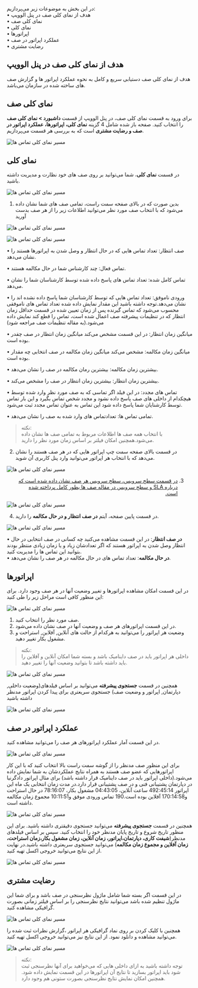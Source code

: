 در این بخش به موضوعات زیر می‌پردازیم:<br>
•	هدف از نمای کلی صف در پنل الوویپ<br>
•	نمای کلی صف<br>
•	نمای کلی<br>
•	اپراتورها<br>
•	عملکرد اپراتور در صف<br>
•	رضایت مشتری<br>
## هدف از نمای کلی صف در پنل الوویپ<br>
هدف از نمای کلی صف دستیابی سریع و کامل به نحوه عملکرد اپراتور ها و  گزارش صف های ساخته شده در سازمان می‌باشد.
## نمای کلی صف<br>
برای ورود به قسمت نمای کلی صف، در پنل الوویپ از قسمت **داشبورد > نمای کلی صف** را انتخاب کنید. صفحه باز شده شامل 4 گزینه **نمای کلی، اپراتورها، عملکرد اپراتور در صف و رضایت مشتری** است که به بررسی هر قسمت می‌پردازیم.<br>

![مسیر نمای کلی تماس ها ](./Image/namaykoli1.jpg)

## نمای کلی

در قسمت **نمای کلی**، شما می‌توانید بر روی صف های خود نظارت و مدیریت داشته باشید.<br>

![مسیر نمای کلی تماس ها ](./Image/namaykoli2.jpg)

1.	بدین صورت که در بالای صفحه سمت راست، تمامی صف های شما نشان داده می‌شود که با انتخاب صف مورد نظر می‌توانید اطلاعات زیر را از هر صف بدست آورید<br>

![مسیر نمای کلی تماس ها ](./Image/namaykoli3.jpg)

![مسیر نمای کلی تماس ها ](./Image/namaykoli4.jpg)

•	صف انتظار: تعداد تماس هایی که در حال انتظار و وصل شدن به اپراتورها هستند را نشان می‌دهد.<br>

•	تماس فعال: چند کارشناس شما در حال مکالمه هستند.<br>

•	تماس کامل شده: تعداد تماس های پاسخ داده شده توسط کارشناسان شما را نشان می‌دهد.<br>

•	ورودی ناموفق: تعداد تماس هایی که توسط کارشناسان شما پاسخ داده نشده اند را نشان می‌دهد.توجه داشته باشید این مقدار نمایش داده شده تعداد تماس های ناموفقی محسوب می‌شود که تماس گیرنده پس از زمان تعیین شده در قسمت حداقل زمان انتظار که در تنظیمات پیشرفته صف اعمال شده است، تماس را قطع کند نمایش داده می‌شود.(به مقاله تنظیمات صف مراجعه شود)<br>

•	میانگین زمان انتظار:  در این قسمت مشخص می‌کند میانگین زمان انتظار در صف چقدر بوده است.<br>

•	میانگین زمان مکالمه: مشخص می‌کند میانگین زمان مکالمه در صف انتخابی چه مقدار بوده است.<br>

•	بیشترین زمان مکالمه: بیشترین رمان مکالمه در صف را نشان می‌دهد.<br>

•	بیشترین زمان انتظار: بیشترین زمان انتظار در صف را مشخص می‌کند.<br>

•	تماس های مجدد: در این فیلد اگر تماسی که به صف مورد نظر وارد شده توسط هیچکدام از داخلی های صف پاسخ داده نشود و مجدد شخص تماس بگیرد و این بار تماس توسط کارشنایان شما پاسخ داده شود این تماس به عنوان تماس مجدد ثبت می‌شود.<br>

•	تمامی تماس ها: تعدادتماس های وارد شده به صف را نشان می‌دهد.<br>

>نکته:<br> با انتخاب همه صف ها اطلاعات مربوط به تمامی صف ها نشان داده می‌شود.همچنین امکان فیلتر بر اساس زمان مورد نظر را دارید.<br>

2.	در قسمت بالای صفحه سمت چپ اپراتور هایی که در هر صف هستند را نشان می‌دهد که با انتخاب هر اپراتور می‌توانید وارد پنل کاربری آن شوید.

![مسیر نمای کلی تماس ها ](./Image/namaykoli5.jpg)
<div dir="rtl">

3.	[در قسمت سطح سرویس، سطح سرویس هر صف نشان داده شده است که درباره SLA و سطح سرویس در مقاله صف ها بطور کامل پرداخته شده است.](https://helpcenter.alovoip.ir/MonitoringAndReporting%20/%D9%86%D8%AD%D9%88%D9%87-%D8%AA%D9%86%D8%B8%DB%8C%D9%85-%D8%A8%D8%B1%D8%A7%DB%8C-%D9%87%D8%B1-%D8%B5%D9%81-%D8%AA%D9%85%D8%A7%D8%B3-SLA_di5d3a66e6-c6c9-4fb3-1b8c-08dd02401d4e)

</div>

![مسیر نمای کلی تماس ها ](./Image/namaykoli6.jpg)

4.	در قسمت پایین صفحه،  آیتم **در صف انتظار و در حال مکالمه** را دارید. 

![مسیر نمای کلی تماس ها ](./Image/namaykoli7.jpg)

•	**در صف انتظار**: در این قسمت مشاهده می‌کنید چه کسانی در صف انتخابی در حال انتظار وصل شدن به اپراتور هستند که اگر تعدادشان زیاد و یا زمان زیادی منتظر بودند بتوانید این تماس ها را مدیریت کنید. <br>
•	**در حال مکالمه**:  تعداد تماس های در حال مکالمه در هر صف را نشان می‌دهد.<br>
##  اپراتورها
در این قسمت امکان مشاهده اپراتورها  و تغییر وضعیت آنها در هر صف وجود دارد. برای این منظور کافی است مراحل زیر را طی کنید:

![مسیر نمای کلی تماس ها ](./Image/namaykoli8.jpg)

1.	صف مورد نظر را انتخاب کنید.
2.	در این قسمت اپراتورهای هر صف و  وضعیت آنها در صف نشان داده می‌شود.
3.	وضعیت هر اپراتور را می‌توانید به هرکدام از حالت های آنلاین, آفلاین, استراحت و مشغول بکار تغییر دهید.

>نکته:<br>داخلی هر اپراتور باید در صف داینامیک باشد و بسته شما امکان آنلاین و آفلاین را باید داشته باشد تا بتوانید وضعیت آنها را تغییر دهید.

![مسیر نمای کلی تماس ها ](./Image/namaykoli9.jpg)

همچنین در قسمت **جستجوی پیشرفته** می‌توانید بر اساس فیلدهای(وضعیت داخلی, دپارتمان, اپراتور و وضعیت صف) جستجوی سریعتری برای پیدا کردن اپراتور مدنظر داشته باشید

![مسیر نمای کلی تماس ها ](./Image/namaykoli10.jpg)

## عملکرد اپراتور در صف
در این قسمت آمار عملکرد اپراتورهای هر صف را می‌توانید مشاهده کنید.

![مسیر نمای کلی تماس ها ](./Image/namaykoli11.jpg)

برای این منظور صف مدنظر را از گوشه سمت راست بالا انتخاب کنید که با این کار اپراتورهایی که عضو صف هستند به همراه نتایج عملکردشان به شما نمایش داده می‌شود.(داخلی اپراتور باید در صف داینامیک قرار داشته باشد)
برای مثال اپراتور دادگرنیا در دپارتمان پشتیبانی فنی و در صف پشتیبانی قرار دارد.در مدت زمان انتخابی یک ماه این اپراتور 492:45:14 ساعت آنلاین، 04:43:05 مشغول بکار، 78:16:07 در حال استراحت و170:14:58 آفلاین بوده است.190 تماس ورودی موفق و10:11:51 مجموع زمان مکالمه داشته است.

![مسیر نمای کلی تماس ها ](./Image/namaykoli12.jpg)

همچنین در قسمت **جستجوی پیشرفته** می‌توانید جستجوی دقیقتری داشته باشید. برای این منظور تاریخ شروع و تاریخ پایان مدنظر خود را انتخاب کنید. سپس بر اساس فیلدهای مدنظر(**شیفت کاری، دپارتمان،اپراتور، زمان آنلاین، زمان مشغول بکار،زمان استراحت، زمان آفلاین و مجموع زمان مکالمه**) می‌توانید جستجوی سریعتری داشته باشید.در نهایت از این نتایج  می‌توانید خروجی اکسل تهیه کنید.

![مسیر نمای کلی تماس ها ](./Image/namaykoli13.jpg)

## رضایت مشتری
در این قسمت اگر بسته شما شامل ماژول نظرسنجی در صف باشد و برای شما این ماژول تنظیم شده باشد می‌توانید نتایج نظرسنجی را بر اساس فیلتر زمانی بصورت گرافیکی مشاهده کنید. 

![مسیر نمای کلی تماس ها ](./Image/namaykoli14.jpg)

همچنین با کلیک کردن بر روی نماد گرافیکی هر اپراتور ،گزارش نظرات ثبت شده را می‌توانید مشاهده و دانلود نمود. از این نتایج نیز می‌توانید خروجی اکسل تهیه کنید.

![مسیر نمای کلی تماس ها ](./Image/namaykoli15.jpg)

>نکته: <br> توجه داشته باشید به ازای داخلی هایی که می‌خواهید برای آنها نظرسنجی ثبت شود باید اپراتور بسازید تا نتایج آن اپراتورها در این قسمت نمایش داده شود.
همچنین امکان نمایش نتایج نظرسنجی بصورت ستونی هم وجود دارد.
